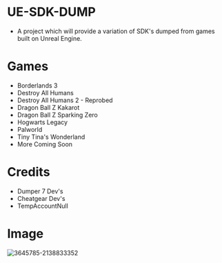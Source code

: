# UE-SDK-DUMP
- A project which will provide a variation of SDK's dumped from games built on Unreal Engine. 

# Games

- Borderlands 3
- Destroy All Humans
- Destroy All Humans 2 - Reprobed
- Dragon Ball Z Kakarot
- Dragon Ball Z Sparking Zero
- Hogwarts Legacy
- Palworld
- Tiny Tina's Wonderland
- More Coming Soon

# Credits
- Dumper 7 Dev's
- Cheatgear Dev's
- TempAccountNull

# Image
![3645785-2138833352](https://github.com/user-attachments/assets/9efcab84-b4f6-4022-a92c-160e00d28cb3)

